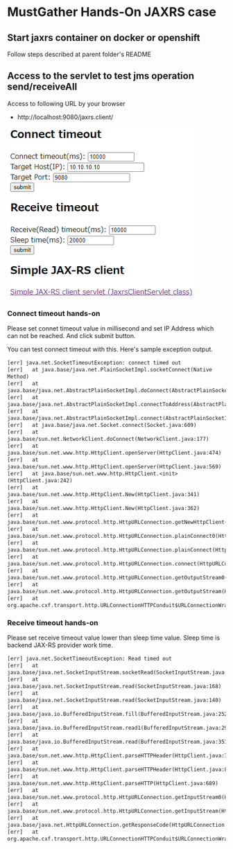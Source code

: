 # MustGather Hands-On JAXRS case 

## Start jaxrs container on docker or openshift

Follow steps described at parent folder's README 

## Access to the servlet to test jms operation send/receiveAll

Access to following URL by your browser

- http://localhost:9080/jaxrs.client/

![jaxrs.client](jaxrs.client.png)


### Connect timeout hands-on

Please set connet timeout value in millisecond and set IP Address which can not be reached.
And click submit button.

You can test connect timeout with this. Here's sample exception output.

```
[err] java.net.SocketTimeoutException: connect timed out
[err]   at java.base/java.net.PlainSocketImpl.socketConnect(Native Method)
[err]   at java.base/java.net.AbstractPlainSocketImpl.doConnect(AbstractPlainSocketImpl.java:399)
[err]   at java.base/java.net.AbstractPlainSocketImpl.connectToAddress(AbstractPlainSocketImpl.java:242)
[err]   at java.base/java.net.AbstractPlainSocketImpl.connect(AbstractPlainSocketImpl.java:224)
[err]   at java.base/java.net.Socket.connect(Socket.java:609)
[err]   at java.base/sun.net.NetworkClient.doConnect(NetworkClient.java:177)
[err]   at java.base/sun.net.www.http.HttpClient.openServer(HttpClient.java:474)
[err]   at java.base/sun.net.www.http.HttpClient.openServer(HttpClient.java:569)
[err]   at java.base/sun.net.www.http.HttpClient.<init>(HttpClient.java:242)
[err]   at java.base/sun.net.www.http.HttpClient.New(HttpClient.java:341)
[err]   at java.base/sun.net.www.http.HttpClient.New(HttpClient.java:362)
[err]   at java.base/sun.net.www.protocol.http.HttpURLConnection.getNewHttpClient(HttpURLConnection.java:1253)
[err]   at java.base/sun.net.www.protocol.http.HttpURLConnection.plainConnect0(HttpURLConnection.java:1232)
[err]   at java.base/sun.net.www.protocol.http.HttpURLConnection.plainConnect(HttpURLConnection.java:1081)
[err]   at java.base/sun.net.www.protocol.http.HttpURLConnection.connect(HttpURLConnection.java:1015)
[err]   at java.base/sun.net.www.protocol.http.HttpURLConnection.getOutputStream0(HttpURLConnection.java:1367)
[err]   at java.base/sun.net.www.protocol.http.HttpURLConnection.getOutputStream(HttpURLConnection.java:1342)
[err]   at org.apache.cxf.transport.http.URLConnectionHTTPConduit$URLConnectionWrappedOutputStream.setupWrappedStream(URLConnectionHTTPConduit.java:315)
```


### Receive timeout hands-on

Please set receive timeout value lower than sleep time value. Sleep time is backend JAX-RS provider work time.

```
[err] java.net.SocketTimeoutException: Read timed out
[err]   at java.base/java.net.SocketInputStream.socketRead(SocketInputStream.java:115)
[err]   at java.base/java.net.SocketInputStream.read(SocketInputStream.java:168)
[err]   at java.base/java.net.SocketInputStream.read(SocketInputStream.java:140)
[err]   at java.base/java.io.BufferedInputStream.fill(BufferedInputStream.java:252)
[err]   at java.base/java.io.BufferedInputStream.read1(BufferedInputStream.java:292)
[err]   at java.base/java.io.BufferedInputStream.read(BufferedInputStream.java:351)
[err]   at java.base/sun.net.www.http.HttpClient.parseHTTPHeader(HttpClient.java:754)
[err]   at java.base/sun.net.www.http.HttpClient.parseHTTPHeader(HttpClient.java:892)
[err]   at java.base/sun.net.www.http.HttpClient.parseHTTP(HttpClient.java:689)
[err]   at java.base/sun.net.www.protocol.http.HttpURLConnection.getInputStream0(HttpURLConnection.java:1615)
[err]   at java.base/sun.net.www.protocol.http.HttpURLConnection.getInputStream(HttpURLConnection.java:1520)
[err]   at java.base/java.net.HttpURLConnection.getResponseCode(HttpURLConnection.java:527)
[err]   at org.apache.cxf.transport.http.URLConnectionHTTPConduit$URLConnectionWrappedOutputStream$2.run(URLConnectionHTTPConduit.java:421)
```


